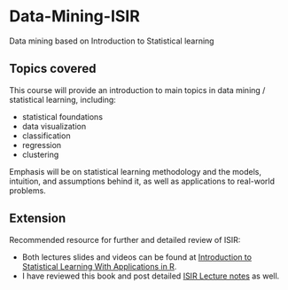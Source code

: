# Data-Mining-ISIR
Data mining based on Introduction to Statistical learning

## Topics covered
This course will provide an introduction to main topics in data mining / statistical learning, including: 
- statistical foundations
- data visualization
- classification
- regression
- clustering

Emphasis will be on statistical learning methodology and the models, intuition, and assumptions behind it,
as well as applications to real-world problems.

## Extension
Recommended resource for further and detailed review of ISIR:
- Both lectures slides and videos can be found at [Introduction to Statistical Learning With Applications in R](http://fs2.american.edu/alberto/www/analytics/ISLRLectures.html). 
- I have reviewed this book and post detailed [ISIR Lecture notes](https://github.com/MengyaoHuang/Data-Mining-ISIR/blob/master/Data%20Mining%20syllabus.pdf) as well.

